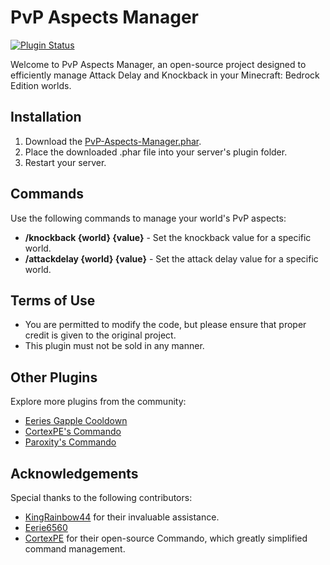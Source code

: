 # PvP Aspects Manager

[![Plugin Status](https://poggit.pmmp.io/shield.state/PvP_Aspects_Manager)](https://poggit.pmmp.io/p/PvP_Aspects_Manager)

Welcome to PvP Aspects Manager, an open-source project designed to efficiently manage Attack Delay and Knockback in your Minecraft: Bedrock Edition worlds.

## Installation
1. Download the [PvP-Aspects-Manager.phar](https://github.com/Leqends/PvP-Aspects-Manager/releases/tag/v2.0.0).
2. Place the downloaded .phar file into your server's plugin folder.
3. Restart your server.

## Commands
Use the following commands to manage your world's PvP aspects:

- **/knockback {world} {value}** - Set the knockback value for a specific world.
- **/attackdelay {world} {value}** - Set the attack delay value for a specific world.

## Terms of Use
- You are permitted to modify the code, but please ensure that proper credit is given to the original project.
- This plugin must not be sold in any manner.

## Other Plugins
Explore more plugins from the community:

- [Eeries Gapple Cooldown](https://github.com/Eerie6560/Gapple-CD)
- [CortexPE's Commando](https://github.com/CortexPE/Commando)
- [Paroxity's Commando](https://github.com/Paroxity/Commando)

## Acknowledgements
Special thanks to the following contributors:

- [KingRainbow44](https://github.com/KingRainbow44) for their invaluable assistance.
- [Eerie6560](https://github.com/Eerie6560)
- [CortexPE](https://github.com/CortexPE) for their open-source Commando, which greatly simplified command management.
